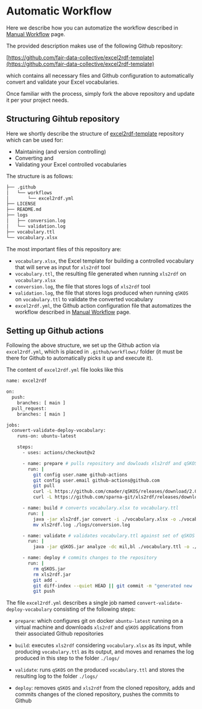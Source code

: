 # Automatic Workflow

Here we describe how you can automatize the workflow described in [Manual Workflow](../ManualWorkflow) page.

The provided description makes use of the following Github repository:

[https://github.com/fair-data-collective/excel2rdf-template](https://github.com/fair-data-collective/excel2rdf-template)

which contains all necessary files and Github configuration to automatically convert and validate your Excel vocabularies.

Once familiar with the process, simply fork the above repository and update it per your project needs.

## Structuring Gihtub repository

Here we shortly describe the structure of [excel2rdf-template](https://github.com/fair-data-collective/excel2rdf-template) repository which can be used for:

- Maintaining (and version controlling)
- Converting and
- Validating your Excel controlled vocabularies

The structure is as follows:

```bash
├── .github
│   └── workflows
│       └── excel2rdf.yml
├── LICENSE
├── README.md
├── logs
│   ├── conversion.log
│   └── validation.log
├── vocabulary.ttl
└── vocabulary.xlsx
```

The most important files of this repository are:

- `vocabulary.xlsx`, the Excel template for building a controlled vocabulary that will serve as input for `xls2rdf` tool
- `vocabulary.ttl`, the resulting file generated when running `xls2rdf` on `vocabulary.xlsx`
- `conversion.log`, the file that stores logs of `xls2rdf` tool
- `validation.log`, the file that stores logs produced when running `qSKOS` on `vocabulary.ttl` to validate the converted vocabulary
- `excel2rdf.yml`, the Github action configuration file that automatizes the workflow described in [Manual Workflow](../ManualWorkflow) page.

## Setting up Github actions

Following the above structure, we set up the Github action via `excel2rdf.yml`, which is placed in `.github/workflows/` folder (it must be there for Github to automatically picks it up and execute it).

The content of `excel2rdf.yml` file looks like this

```bash
name: excel2rdf

on:
  push:
    branches: [ main ]
  pull_request:
    branches: [ main ]

jobs:
  convert-validate-deploy-vocabulary:
    runs-on: ubuntu-latest

    steps:
      - uses: actions/checkout@v2

      - name: prepare # pulls repository and dowloads xls2rdf and qSKOS
        run: |
          git config user.name github-actions
          git config user.email github-actions@github.com
          git pull
          curl -L https://github.com/cmader/qSKOS/releases/download/2.0.3/qSKOS-cmd.jar -o qSKOS.jar
          curl -L https://github.com/sparna-git/xls2rdf/releases/download/2.1.1/xls2rdf-app-2.1.1-onejar.jar -o xls2rdf.jar

      - name: build # converts vocabulary.xlsx to vocabulary.ttl
        run: |
          java -jar xls2rdf.jar convert -i ./vocabulary.xlsx -o ./vocabulary.ttl -l en
          mv xls2rdf.log ./logs/conversion.log

      - name: validate # validates vocabulary.ttl against set of qSKOS tests
        run: |
          java -jar qSKOS.jar analyze -dc mil,bl ./vocabulary.ttl -o ./logs/validation.log

      - name: deploy # commits changes to the repository
        run: |
          rm qSKOS.jar
          rm xls2rdf.jar
          git add .
          git diff-index --quiet HEAD || git commit -m "generated new .ttl from .xlsx file"
          git push
```

The file `excel2rdf.yml` describes a single job named `convert-validate-deploy-vocabulary` consisting of the following steps:

- `prepare`: which configures git on docker `ubuntu-latest` running on a virtual machine and downloads `xls2rdf` and `qSKOS` applications from their associated Github repositories

- `build`: executes `xls2rdf` considering `vocabulary.xlsx` as its input, while producing `vocabulary.ttl` as its output, and moves and renames the log produced in this step to the folder `./logs/`

- `validate`: runs `qSKOS` on the produced `vocabulary.ttl` and stores the resulting log to the folder `./logs/`

- `deploy`: removes `qSKOS` and `xls2rdf` from the cloned repository, adds and commits changes of the cloned repository, pushes the commits to Github
